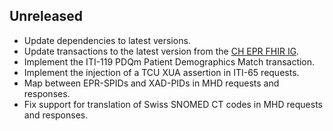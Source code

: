 ## Unreleased

- Update dependencies to latest versions.
- Update transactions to the latest version from the [CH EPR FHIR IG](https://fhir.ch/ig/ch-epr-fhir/index.html).
- Implement the ITI-119 PDQm Patient Demographics Match transaction.
- Implement the injection of a TCU XUA assertion in ITI-65 requests.
- Map between EPR-SPIDs and XAD-PIDs in MHD requests and responses.
- Fix support for translation of Swiss SNOMED CT codes in MHD requests and responses.
